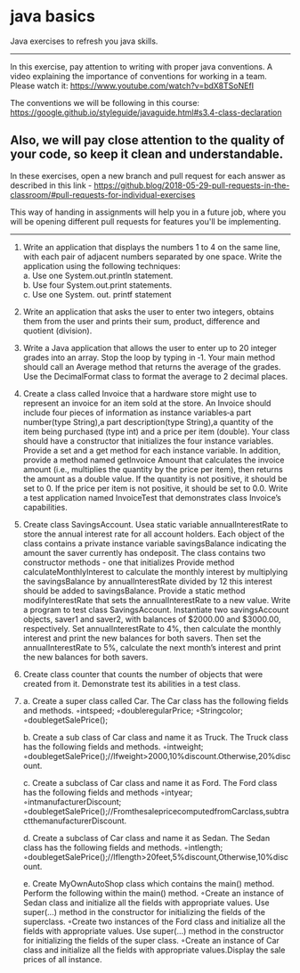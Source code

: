 # java basics
Java exercises to refresh you java skills.

------------------------------------------------------------------------------------------------------------------------
In this exercise, pay attention to writing with proper java conventions.
A video explaining the importance of conventions for working in a team. Please watch it:
https://www.youtube.com/watch?v=bdX8TSoNEfI

The conventions we will be following in this course:
https://google.github.io/styleguide/javaguide.html#s3.4-class-declaration

Also, we will pay close attention to the quality of your code, so keep it clean and understandable.
------------------------------------------------------------------------------------------------------------------------

In these exercises, open a new branch and pull request for each answer as described in this link - 
https://github.blog/2018-05-29-pull-requests-in-the-classroom/#pull-requests-for-individual-exercises

This way of handing in assignments will help you in a future job, where you will be opening different pull requests for 
features you'll be implementing.

------------------------------------------------------------------------------------------------------------------------

1. Write an application that displays the numbers 1 to 4 on the same line, with each pair of adjacent numbers
separated by one space. Write the application using the following techniques:  
a. Use one System.out.println statement.  
b. Use four System.out.print statements.  
c. Use one System. out. printf statement


2. Write an application that asks the user to enter two integers, obtains them from the user and prints their sum,
product, difference and quotient (division).  


3. Write a Java application that allows the user to enter up to 20 integer grades into an array. Stop the loop by
typing in ‐1. Your main method should call an Average method that returns the average of the grades. Use the
DecimalFormat class to format the average to 2 decimal places.


4. Create a class called Invoice that a hardware store might use to represent an invoice for an item sold at the store.
An Invoice should include four pieces of information as instance variables‐a part number(type String),a part
description(type String),a quantity of the item being purchased (type int) and a price per item  (double). Your
class should have a constructor that initializes the four instance variables. Provide a set and a get method for
each instance variable. In addition, provide a method named getInvoice Amount that calculates the invoice
amount (i.e., multiplies the quantity by the price per item), then returns the amount as a double value. If the
quantity is not positive, it should be set to 0. If the price per item is not positive, it should be set to 0.0. Write a
test application named InvoiceTest that demonstrates class Invoice’s capabilities.


5. Create class SavingsAccount. Usea static variable annualInterestRate to store the annual interest rate for all
account holders. Each object of the class contains a private instance variable savingsBalance indicating the
amount the saver currently has ondeposit. The class contains two constructor methods - one that initializes  Provide method calculateMonthlyInterest to calculate the monthly
interest by multiplying the savingsBalance by annualInterestRate divided by 12 this interest should be added to
savingsBalance. Provide a static method modifyInterestRate that sets the annualInterestRate to a new value.
Write a program to test class SavingsAccount. Instantiate two savingsAccount objects, saver1 and saver2, with
balances of $2000.00 and $3000.00, respectively. Set annualInterestRate to 4%, then calculate the monthly
interest and print the new balances for both savers. Then set the annualInterestRate to 5%, calculate the next
month’s interest and print the new balances for both savers.


6. Create class counter that counts the number of objects that were created from it. Demonstrate test its abilities in a test class. 


7. a. Create a super class called Car. The Car class has the following fields and methods.
      ◦intspeed;
      ◦doubleregularPrice;
      ◦Stringcolor;
      ◦doublegetSalePrice();

   b. Create a sub class of Car class and name it as Truck. The Truck class has the following fields and methods.
      ◦intweight;
      ◦doublegetSalePrice();//Ifweight>2000,10%discount.Otherwise,20%discount.

   c. Create a subclass of Car class and name it as Ford. The Ford class has the following fields and methods
      ◦intyear;
      ◦intmanufacturerDiscount;
      ◦doublegetSalePrice();//FromthesalepricecomputedfromCarclass,subtractthemanufacturerDiscount.


   d. Create a subclass of Car class and name it as Sedan. The Sedan class has the following fields and methods.
      ◦intlength;
      ◦doublegetSalePrice();//Iflength>20feet,5%discount,Otherwise,10%discount.


   e. Create MyOwnAutoShop class which contains the main() method. Perform the following within the main() method.
      ◦Create an instance of Sedan class and initialize all the fields with appropriate values. Use super(...) method in the constructor for initializing the fields of the superclass.
      ◦Create two instances of the Ford class and initialize all the fields with appropriate values. Use super(...) method in the constructor for initializing the fields of the super class.
      ◦Create an instance of Car class and initialize all the fields with appropriate values.Display the sale prices of all instance.


